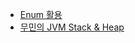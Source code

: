 - [Enum 활용](https://techblog.woowahan.com/2527/)
- [무민의 JVM Stack & Heap](https://www.youtube.com/watch?v=UzaGOXKVhwU)
